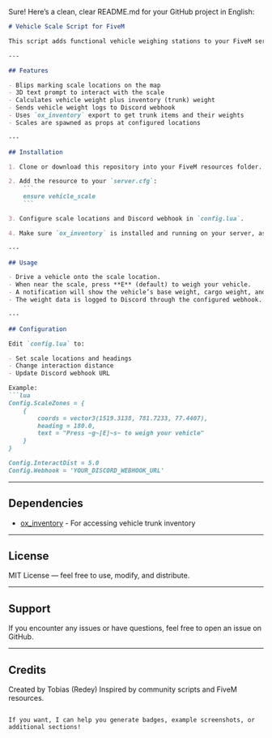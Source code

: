 Sure! Here’s a clean, clear README.md for your GitHub project in English:

````markdown
# Vehicle Scale Script for FiveM

This script adds functional vehicle weighing stations to your FiveM server. Players can drive onto a scale, press a key to weigh their vehicle including the cargo inside the trunk, and get notified of the total weight. The data is also logged to a Discord channel via webhook.

---

## Features

- Blips marking scale locations on the map  
- 3D text prompt to interact with the scale  
- Calculates vehicle weight plus inventory (trunk) weight  
- Sends vehicle weight logs to Discord webhook  
- Uses `ox_inventory` export to get trunk items and their weights  
- Scales are spawned as props at configured locations  

---

## Installation

1. Clone or download this repository into your FiveM resources folder.

2. Add the resource to your `server.cfg`:
    ```
    ensure vehicle_scale
    ```

3. Configure scale locations and Discord webhook in `config.lua`.

4. Make sure `ox_inventory` is installed and running on your server, as this script depends on it for inventory management.

---

## Usage

- Drive a vehicle onto the scale location.
- When near the scale, press **E** (default) to weigh your vehicle.
- A notification will show the vehicle’s base weight, cargo weight, and total weight.
- The weight data is logged to Discord through the configured webhook.

---

## Configuration

Edit `config.lua` to:

- Set scale locations and headings
- Change interaction distance
- Update Discord webhook URL

Example:
```lua
Config.ScaleZones = {
    {
        coords = vector3(1519.3138, 781.7233, 77.4407),
        heading = 180.0,
        text = "Press ~g~[E]~s~ to weigh your vehicle"
    }
}

Config.InteractDist = 5.0
Config.Webhook = 'YOUR_DISCORD_WEBHOOK_URL'
````

---

## Dependencies

* [ox\_inventory](https://github.com/overextended/ox_inventory) - For accessing vehicle trunk inventory

---

## License

MIT License — feel free to use, modify, and distribute.

---

## Support

If you encounter any issues or have questions, feel free to open an issue on GitHub.

---

## Credits

Created by Tobias (Redey)
Inspired by community scripts and FiveM resources.

```

If you want, I can help you generate badges, example screenshots, or additional sections!
```
